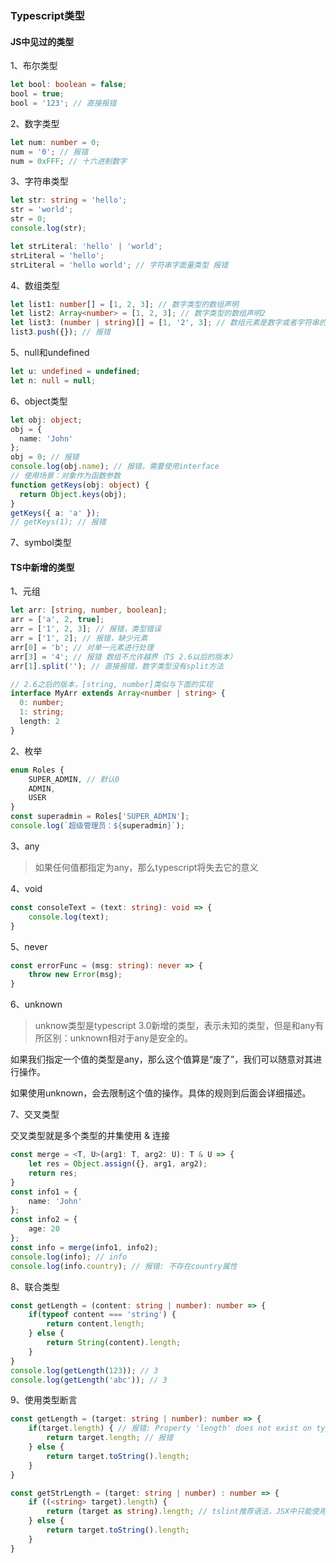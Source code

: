 ### Typescript类型

#### JS中见过的类型

1、布尔类型

```ts
let bool: boolean = false;
bool = true;
bool = '123'; // 直接报错
```

2、数字类型

```ts
let num: number = 0;
num = '0'; // 报错
num = 0xFFF; // 十六进制数字
```

3、字符串类型

```ts
let str: string = 'hello';
str = 'world';
str = 0;
console.log(str);
```

```ts
let strLiteral: 'hello' | 'world';
strLiteral = 'hello';
strLiteral = 'hello world'; // 字符串字面量类型 报错
```

4、数组类型

```ts
let list1: number[] = [1, 2, 3]; // 数字类型的数组声明
let list2: Array<number> = [1, 2, 3]; // 数字类型的数组声明2
let list3: (number | string)[] = [1, '2', 3]; // 数组元素是数字或者字符串的数组声明
list3.push({}); // 报错
```

5、null和undefined

```ts
let u: undefined = undefined;
let n: null = null;
```

6、object类型

```ts
let obj: object;
obj = {
  name: 'John'
};
obj = 0; // 报错
console.log(obj.name); // 报错，需要使用interface
// 使用场景：对象作为函数参数
function getKeys(obj: object) {
  return Object.keys(obj);
}
getKeys({ a: 'a' });
// getKeys(1); // 报错
```

7、symbol类型

#### TS中新增的类型

1、元组

```ts
let arr: [string, number, boolean];
arr = ['a', 2, true];
arr = ['1', 2, 3]; // 报错，类型错误
arr = ['1', 2]; // 报错，缺少元素
arr[0] = 'b'; // 对单一元素进行处理
arr[3] = '4'; // 报错 数组不允许越界（TS 2.6以后的版本）
arr[1].split(''); // 直接报错，数字类型没有split方法
```

```ts
// 2.6之后的版本，[string, number]类似与下面的实现
interface MyArr extends Array<number | string> {
  0: number;
  1: string;
  length: 2
}
```

2、枚举

```ts
enum Roles {
	SUPER_ADMIN, // 默认0
	ADMIN,
	USER
}
const superadmin = Roles['SUPER_ADMIN'];
console.log(`超级管理员：${superadmin}`);
```

3、any

> 如果任何值都指定为any，那么typescript将失去它的意义

4、void

```ts
const consoleText = (text: string): void => {
	console.log(text);
}
```

5、never

```ts
const errorFunc = (msg: string): never => {
	throw new Error(msg);
}
```

6、unknown

> unknow类型是typescript 3.0新增的类型，表示未知的类型，但是和any有所区别：unknown相对于any是安全的。

如果我们指定一个值的类型是any，那么这个值算是“废了”，我们可以随意对其进行操作。

如果使用unknown，会去限制这个值的操作。具体的规则到后面会详细描述。

7、交叉类型

交叉类型就是多个类型的并集使用 & 连接

```ts
const merge = <T, U>(arg1: T, arg2: U): T & U => {
	let res = Object.assign({}, arg1, arg2);
	return res;
}
const info1 = {
	name: 'John'
};
const info2 = {
	age: 20
};
const info = merge(info1, info2);
console.log(info); // info
console.log(info.country); // 报错: 不存在country属性
```

8、联合类型

```ts
const getLength = (content: string | number): number => {
	if(typeof content === 'string') {
		return content.length;
	} else {
		return String(content).length;
	}
}
console.log(getLength(123)); // 3
console.log(getLength('abc')); // 3
```

9、使用类型断言

```ts
const getLength = (target: string | number): number => {
	if(target.length) { // 报错: Property 'length' does not exist on type 'string | number'.
		return target.length; // 报错
	} else {
		return target.toString().length;
	}
}
```

```ts
const getStrLength = (target: string | number) : number => {
	if ((<string> target).length) {
		return (target as string).length; // tslint推荐语法，JSX中只能使用这种语法
	} else {
		return target.toString().length;
	}
}
```


